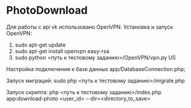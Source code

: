 # PhotoDownload

Для работы с api vk использовано OpenVPN. Установка и запуск OpenVPN:
1. sudo apt-get update
2. sudo apt-get install openvpn easy-rsa
3. sudo python <путь к тестовому заданию>/OpenVPN/vpn.py US

Настройка подключения к базе данных app/DatabaseConnection.php;

Запуск миграций: sudo php <путь к тестовому заданию>/migrate.php

Запуск скрипта: php <путь к тестовому заданию>/index.php app:download-photo <user_id> --dir=<directory_to_save>
